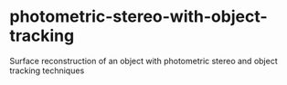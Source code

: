# photometric-stereo-with-object-tracking
Surface reconstruction of an object with photometric stereo and object tracking techniques
